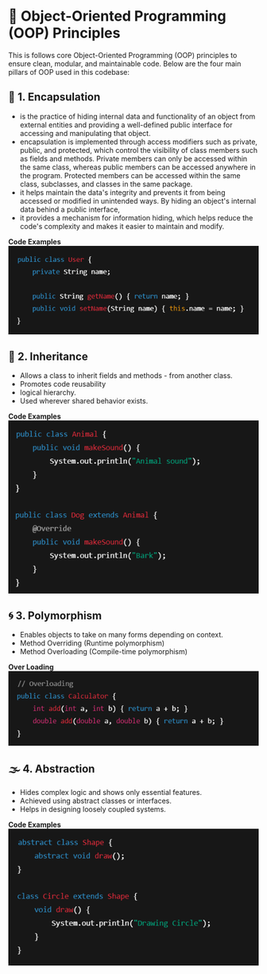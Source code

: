 # 📌 Object-Oriented Programming (OOP) Principles
This is follows core Object-Oriented Programming (OOP) principles to ensure clean, modular, and maintainable code. Below are the four main pillars of OOP used in this codebase:

## 🔐 1. Encapsulation
- is the practice of hiding internal data and functionality of an object from external entities and providing a well-defined public interface for accessing and manipulating that object.
- encapsulation is implemented through access modifiers such as private, public, and protected, which control the visibility of class members such as fields and methods. Private members can only be accessed within the same class, whereas public members can be accessed anywhere in the program. Protected members can be accessed within the same class, subclasses, and classes in the same package.
- it helps maintain the data's integrity and prevents it from being accessed or modified in unintended ways. By hiding an object's internal data behind a public interface, 
-  it provides a mechanism for information hiding, which helps reduce the code's complexity and makes it easier to maintain and modify.

**Code Examples**
![alt text](image.png)

## 🧬 2. Inheritance
- Allows a class to inherit fields and methods - from another class.
- Promotes code reusability 
 - logical hierarchy.
- Used wherever shared behavior exists.
 
 **Code Examples**
 ![alt text](image-1.png)


## 🌀 3. Polymorphism
- Enables objects to take on many forms depending on context.
- Method Overriding (Runtime polymorphism)
- Method Overloading (Compile-time polymorphism)

**Over Loading**
![alt text](image-2.png)

## 🌫️ 4. Abstraction
- Hides complex logic and shows only essential features.
- Achieved using abstract classes or interfaces.
- Helps in designing loosely coupled systems.

**Code Examples**
![alt text](image-3.png)